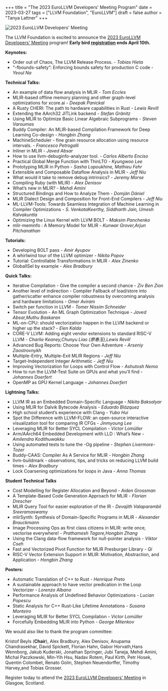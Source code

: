 +++
title = "The 2023 EuroLLVM Developers' Meeting Program"
date = 2023-03-27
tags = ["LLVM Foundation", "EuroLLVM"]
draft = false
author = "Tanya Lattner"
+++

![2023 EuroLLVM Developers' Meeting](/img/EuroLLVM2023-horizontal.jpg)

The LLVM Foundation is excited to announce the [2023 EuroLLVM Developers' Meeting](https://llvm.swoogo.com/2023eurollvm/) program! **Early bird [registration](https://llvm.swoogo.com/2023eurollvm/begin) ends April 10th.**

**Keynotes:**

- Order out of Chaos, The LLVM Release Process. -  *Tobias Hieta*
- “-fbounds-safety”: Enforcing bounds safety for production C code - *Yeoul Na*

**Technical Talks:**

- An example of data flow analysis in MLIR - *Tom Eccles*
- MLIR-based offline memory planning and other graph-level optimizations for xcore.ai - *Deepak Panickal*
- A Rusty CHERI: The path to hardware capabilities in Rust - *Lewis Revill*
- Extending the AArch32 JITLink backend - *Stefan Gränitz*
- Using MLIR to Optimize Basic Linear Algebraic Subprograms - *Steven Varoumas*
- Buddy Compiler: An MLIR-based Compilation Framework for Deep Learning Co-design - *Hongbin Zhang*
- MachineScheduler - fine grain resource allocation using resource intervals. - *Francesco Petrogalli*
- Inliner in MLIR - *Javed Absar*
- How to use llvm-debuginfo-analyzer tool. - *Carlos Alberto Enciso*
- Practical Global Merge Function with ThinLTO - *Kyungwoo Lee*
- Prototyping MLIR in Python - *Sasha Lopoukhine, Mathieu Fehr*
- Extensible and Composable Dataflow Analysis in MLIR - *Jeff Niu*
- What would it take to remove debug intrinsics? - *Jeremy Morse*
- Compiling Ruby (with MLIR) - *Alex Denisov*
- What’s new in MLIR? - *Mehdi Amini*
- Structured Bindings and How to Analyze Them - *Domján Dániel*
- MLIR Dialect Design and Composition for Front-End Compilers - *Jeff Niu*
- ML-LLVM-Tools: Towards Seamless Integration of Machine Learning in Compiler Optimizations - *S. VenkataKeerthy, Siddharth Jain, Umesh Kalvakuntla*
- Optimizing the Linux Kernel with LLVM BOLT - *Maksim Panchenko*
- mlir-meminfo : A Memory Model for MLIR - *Kunwar Grover,Arjun Pitchanathan*

**Tutorials:**

- Developing BOLT pass - *Amir Ayupov*
- A whirlwind tour of the LLVM optimizer - *Nikita Popov*
- Tutorial: Controllable Transformations in MLIR - *Alex Zinenko*
- GlobalISel by example - *Alex Bradbury*

**Quick Talks:**

- Iterative Compilation - Give the compiler a second chance - *Ziv Ben Zion*
- Another level of indirection - Compiler Fallback of load/store into gather/scatter enhance compiler robustness by overcoming analysis and hardware limitations - *Omer Aviram*
- Switch per function in LLVM - *Tomer Nissim Schneider*
- Tensor Evolution - An ML Graph Optimization Technique - *Javed Absar,Muthu Baskaran*
- ML-on-CPU: should vectorization happen in the LLVM backend or higher up the stack? - *Elen Kalda*
- CORE-V LLVM: Adding eight vendor extensions to standard RISC-V LLVM - *Charlie Keaney,Chunyu Liao (廖春玉),Lewis Revill*
- Advanced Bug Reports: Choose Your Own Adventure - *Arseniy Zaostrovnykh*
- Multiple-Entry, Multiple-Exit MLIR Regions - *Jeff Niu*
- Target-Independent Integer Arithmetic - *Jeff Niu*
- Improving Vectorization for Loops with Control Flow - *Ashutosh Nema*
- How to run the LLVM-Test Suite on GPUs and what you’ll find - *Johannes Doerfert*
- OpenMP as GPU Kernel Language - *Johannes Doerfert*


**Lightning Talks:**

- LLVM IR as an Embedded Domain-Specific Language - *Nikita Baksalyar*
- Using MLIR for Dalvik Bytecode Analysis - *Eduardo Blázquez*
- High school student’s experience with Clang - *Yubo Hui*
- Spot the Difference with LLVM-FLOW: an open-source interactive visualization tool for comparing IR CFGs - *Jinmyoung Lee*
- Leveraging MLIR for Better SYCL Compilation - *Victor Lomüller*
- Arm/AArch64 Embedded Development with LLD : What’s New - *Amilendra Kodithuwakku*
- Using automated tests to tune the -Og pipeline - *Stephen Livermore-Tozer*
- Buddy-CAAS: Compiler As A Service for MLIR - *Hongbin Zhang*
- llvm-buildmark - observations, tips, and tricks on reducing LLVM build times - *Alex Bradbury*
- Lock Coarsening optimizations for loops in Java - *Anna Thomas*


**Student Technical Talks**

- Cost Modelling for Register Allocation and Beyond - *Aiden Grossman*
- A Template-Based Code Generation Approach for MLIR - *Florian Drescher*
- MLIR Query Tool for easier exploration of the IR - *Devajith Valaparambil Sreeramaswamy*
- mlirSynth: Synthesis of Domain-Specific Programs in MLIR - *Alexander Brauckmann*
- Image Processing Ops as first class citizens in MLIR: write once, vectorise everywhere! - *Prathamesh Tagore,Hongbin Zhang*
- Using the Clang data-flow framework for null-pointer analysis - *Viktor Cseh*
- Fast and Vectorized Pivot Function for MLIR Presburger Library - *Qi*
- RISC-V Vector Extension Support in MLIR: Motivation, Abstraction, and Application - *Hongbin Zhang*

**Posters:**

- Automatic Translation of C++ to Rust - *Henrique Preto*
- A sustainable approach to have vector predication in the Loop Vectorizer - *Lorenzo Albano*
- Performance Analysis of Undefined Behavior Optimizations - *Lucian Popescu*
- Static Analysis for C++ Rust-Like Lifetime Annotations - *Susana Monteiro*
- Leveraging MLIR for Better SYCL Compilation - *Victor Lomüller*
- Forcefully Embedding MLIR into Python - *George Mitenkov*

We would also like to thank the program committee:

Kristof Beyls (**Chair**), Alex Bradbury, Alex Denisov, Anupama Chandrasekhar, David Spickett, Florian Hahn, Gabor Horvath,Hans Wennborg, Jakub Kuderski, Jonathan Springer, Jubi Taneja, Mehdi Amini, Michal Paczkowski, Min-Yih Hsu, Nadav Rotem, Paul Kirth, Petr Hosek, Quentin Colombet, Renato Golin, Stephen Neuendorffer, Timothy Harvey,and Tobias Grosser.

Register today to attend the [2023 EuroLLVM Developers' Meeting](https://llvm.swoogo.com/2023eurollvm/) in Glasgow, Scotland.
